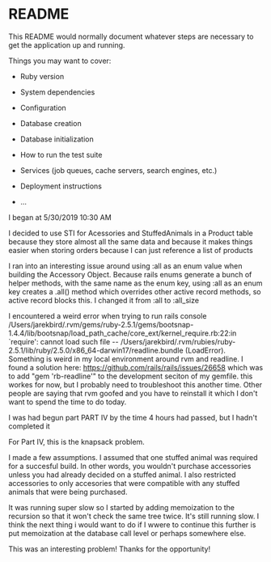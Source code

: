 # README

This README would normally document whatever steps are necessary to get the
application up and running.

Things you may want to cover:

* Ruby version

* System dependencies

* Configuration

* Database creation

* Database initialization

* How to run the test suite

* Services (job queues, cache servers, search engines, etc.)

* Deployment instructions

* ...

I began at 5/30/2019 10:30 AM

I decided to use STI for Acessories and StuffedAnimals in a Product table because they store almost all the same data and because it makes things easier when storing orders because I can just reference a list of products 

I ran into an interesting issue around using :all as an enum value when building the Accessory Object. Because rails enums generate a bunch of helper methods, with the same name as the enum key, using :all as an enum key creates a .all() method which overrides other active record methods, so active record blocks this. I changed it from :all to :all_size

I encountered a weird error when trying to run rails console /Users/jarekbird/.rvm/gems/ruby-2.5.1/gems/bootsnap-1.4.4/lib/bootsnap/load_path_cache/core_ext/kernel_require.rb:22:in `require': cannot load such file -- /Users/jarekbird/.rvm/rubies/ruby-2.5.1/lib/ruby/2.5.0/x86_64-darwin17/readline.bundle (LoadError). Something is weird in my local environment around rvm and readline. I found a solution here: https://github.com/rails/rails/issues/26658 which was to add "gem 'rb-readline'" to the development seciton of my gemfile. this workes for now, but I probably need to troubleshoot this another time. Other people are saying that rvm goofed and you have to reinstall it which I don't want to spend the time to do today.

I was had begun part PART IV by the time 4 hours had passed, but I hadn't completed it

For Part IV, this is the knapsack problem. 

I made a few assumptions. I assumed that one stuffed animal was required for a succesful build. In other words, you wouldn't purchase accessories unless you had already decided on a stuffed animal. I also restricted accessories to only accesories that were compatible with any stuffed animals that were being purchased.

It was running super slow so I started by adding memoization to the recursion so that it won't check the same tree twice. It's still running slow. I think the next thing i would want to do if I wwere to continue this further is put memoization at the database call level or perhaps somewhere else. 

This was an interesting problem! Thanks for the opportunity!